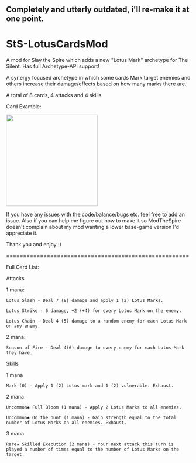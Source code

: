 ## Completely and utterly outdated, i'll re-make it at one point.

# StS-LotusCardsMod
A mod for Slay the Spire which adds a new "Lotus Mark" archetype for The Silent.
Has full Archetype-API support!

A synergy focused archetype in which some cards Mark target enemies and others increase their damage/effects based on how many marks there are.

A total of 8 cards, 4 attacks and 4 skills.

Card Example:

<img src="https://i.imgur.com/RD50Gj5.png" width="250">


If you have any issues with the code/balance/bugs etc. feel free to add an issue.
Also if you can help me figure out how to make it so ModTheSpire doesn't complain about my mod wanting a lower base-game version I'd appreciate it.

Thank you and enjoy :)


======================================================

Full Card List:


Attacks 

1 mana:

	Lotus Slash - Deal 7 (8) damage and apply 1 (2) Lotus Marks.
  
	Lotus Strike - 6 damage, +2 (+4) for every Lotus Mark on the enemy.
	
	Lotus Chain - Deal 4 (5) damage to a random enemy for each Lotus Mark on any enemy.

2 mana:

	Season of Fire - Deal 4(6) damage to every enemy for each Lotus Mark they have.



Skills

1 mana

	Mark (0) - Apply 1 (2) Lotus mark and 1 (2) vulnerable. Exhaust.

2 mana

	Uncommon✱ Full Bloom (1 mana) - Apply 2 Lotus Marks to all enemies.
	
	Uncommon✱ On the hunt (1 mana) - Gain strength equal to the total number of Lotus Marks on all enemies. Exhaust.

3 mana

	Rare★ Skilled Execution (2 mana) - Your next attack this turn is played a number of times equal to the number of Lotus Marks on the target.


